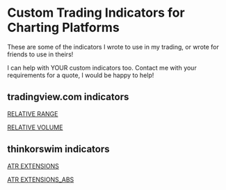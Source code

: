 # Custom Trading Indicators for Charting Platforms

These are some of the indicators I wrote to use in my trading, or wrote for friends to use in theirs!

I can help with YOUR custom indicators too. Contact me with your requirements for a quote, I would be happy to help!

## tradingview.com indicators

[RELATIVE RANGE](relative_volatility.pine)

[RELATIVE VOLUME](relative_volume.pine)

## thinkorswim indicators 

[ATR EXTENSIONS](juno_atr_extensions.thinkscript)


[ATR EXTENSIONS_ABS](atr_extensions_abs.thinkscript)
